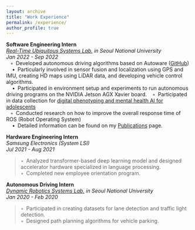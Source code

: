 ```yaml
---
layout: archive
title: "Work Experience"
permalink: /experience/
author_profile: true
---
```

**Software Engineering Intern**  
*[Real-Time Ubiquitous Systems Lab.](https://rubis.snu.ac.kr/) in Seoul National University*  
*Jan 2022 - Sep 2022*  
$\hspace{5pt}$ ◦&ensp;Developed autonomous driving algorithms based on Autoware ([GitHub](https://github.com/rubis-lab/Autoware_On_Embedded))  
$\hspace{10pt}$ •&ensp;Particularly involved in sensor fusion and localization using GPS and IMU, creating HD maps using LiDAR data, and developing vehicle control algorithms.  
$\hspace{10pt}$ •&ensp;Participated in environment setup and experiments to run autonomous driving programs on the NVIDIA Jetson AGX Xavier board.
$\hspace{5pt}$ ◦&ensp;Participated in data collection for [digital phenotyping and mental health AI for adolescents](https://rubis.snu.ac.kr/index.php/sample-page/research/)  
$\hspace{5pt}$ ◦&ensp;Conducted research on how to improve the overall response time of ROS (Robot Operating System)  
$\hspace{10pt}$ •&ensp;Detailed information can be found on my [Publications](https://sunho001215.github.io/publications/) page.  

**Hardware Engineering Intern**  
*Samsung Electronics (System LSI)*  
*Jul 2021 - Aug 2021*  
> ◦&ensp;Analyzed transformer-based deep learning model and designed accelerator hardware specialized in language processing.  
> ◦&ensp;Completed new employee orientation program.

**Autonomous Driving Intern**  
*[Dynamic Robotics Systems Lab.](http://dyros.snu.ac.kr/) in Seoul National University*  
*Jan 2020 - Feb 2020*  
> ◦&ensp;Participated in creating datasets for lane detection and traffic light detection.  
> ◦&ensp;Designed path planning algorithms for vehicle parking.  


